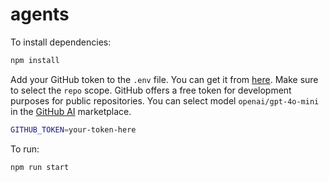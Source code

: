 # agents

To install dependencies:

```bash
npm install
```

Add your GitHub token to the `.env` file. You can get it from [here](https://github.com/settings/tokens). Make sure to select the `repo` scope. GitHub offers a free token for development purposes for public repositories. You can select model `openai/gpt-4o-mini` in the [GitHub AI](https://github.com/marketplace?type=models) marketplace.

```bash
GITHUB_TOKEN=your-token-here
```

To run:

```bash
npm run start
```
